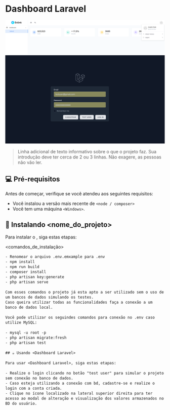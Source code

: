 # Dashboard Laravel

<img src="public/assets/images/laravel.png" alt="Exemplo imagem">

<img src="public/assets/images/laravel2.png" alt="Exemplo imagem">

> Linha adicional de texto informativo sobre o que o projeto faz. Sua introdução deve ter cerca de 2 ou 3 linhas. Não exagere, as pessoas não vão ler.

## 💻 Pré-requisitos

Antes de começar, verifique se você atendeu aos seguintes requisitos:

* Você instalou a versão mais recente de `<node / composer>`
* Você tem uma máquina `<Windows>`.

## 🚀 Instalando <nome_do_projeto>

Para instalar o <Dashboard Laravel>, siga estas etapas:

<comandos_de_instalação>
```
- Renomear o arquivo .env.emxample para .env
- npm install
- npm run build 
- composer install
- php artisan key:generate
- php artisan serve

Com esses comandos o projeto já esta apto a ser utilizado sem o uso de um bancos de dados simulando os testes. 
Caso queira utilizar todas as funcionalidades faça a conexão a um banco de dados local.

Você pode utilizar os seguindes comandos para conexão no .env caso utilize MySQL:

- mysql -u root -p
- php artisan migrate:fresh
- php artisan test

## ☕ Usando <Dashboard Laravel>

Para usar <Dashboard Laravel>, siga estas etapas:

- Realize o login clicando no botão "test user" para simular o projeto sem conexão no banco de dados.
- Caso esteja utilizando a conexão com bd, cadastre-se e realize o login com a conta criada.
- Clique no ícone localizado na lateral superior direita para ter acesso ao modal de alteração e visualização dos valores armazenados no BD do usuário.

```
